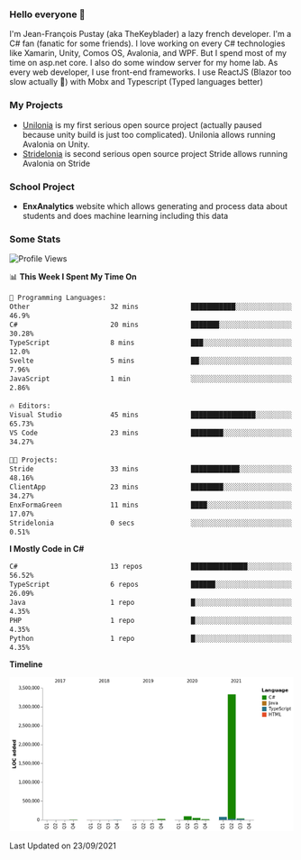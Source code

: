 ### Hello everyone 👋

I'm Jean-François Pustay (aka TheKeyblader) a lazy french developer. I'm a C# fan (fanatic for some friends). I love working on every C# technologies like Xamarin, Unity, Comos OS, Avalonia, and WPF.  But I spend most of my time on asp.net core. I also do some window server for my home lab. As every web developer, I use front-end frameworks. I use ReactJS (Blazor too slow actually 🙂) with Mobx and Typescript (Typed languages better)

### My Projects

* [Unilonia](https://github.com/TheKeyblader/Unilonia) is my first serious open source project (actually paused because unity build is just too complicated).
  Unilonia allows running Avalonia on Unity.
* [Stridelonia](https://github.com/TheKeyblader/Stridelonia) is second serious open source project
  Stride allows running Avalonia on Stride

### School Project

* __EnxAnalytics__ website which allows generating and process data about  students and does machine learning including this data 

### Some Stats

<!--START_SECTION:waka-->
![Profile Views](http://img.shields.io/badge/Profile%20Views-1-blue)

📊 **This Week I Spent My Time On** 

```text
💬 Programming Languages: 
Other                    32 mins             ███████████░░░░░░░░░░░░░░   46.9% 
C#                       20 mins             ███████░░░░░░░░░░░░░░░░░░   30.28% 
TypeScript               8 mins              ███░░░░░░░░░░░░░░░░░░░░░░   12.0% 
Svelte                   5 mins              ██░░░░░░░░░░░░░░░░░░░░░░░   7.96% 
JavaScript               1 min               ░░░░░░░░░░░░░░░░░░░░░░░░░   2.86%

🔥 Editors: 
Visual Studio            45 mins             ████████████████░░░░░░░░░   65.73% 
VS Code                  23 mins             ████████░░░░░░░░░░░░░░░░░   34.27%

🐱‍💻 Projects: 
Stride                   33 mins             ████████████░░░░░░░░░░░░░   48.16% 
ClientApp                23 mins             ████████░░░░░░░░░░░░░░░░░   34.27% 
EnxFormaGreen            11 mins             ████░░░░░░░░░░░░░░░░░░░░░   17.07% 
Stridelonia              0 secs              ░░░░░░░░░░░░░░░░░░░░░░░░░   0.51%

```

**I Mostly Code in C#** 

```text
C#                       13 repos            ██████████████░░░░░░░░░░░   56.52% 
TypeScript               6 repos             ██████░░░░░░░░░░░░░░░░░░░   26.09% 
Java                     1 repo              █░░░░░░░░░░░░░░░░░░░░░░░░   4.35% 
PHP                      1 repo              █░░░░░░░░░░░░░░░░░░░░░░░░   4.35% 
Python                   1 repo              █░░░░░░░░░░░░░░░░░░░░░░░░   4.35%

```


**Timeline**

![Chart not found](https://raw.githubusercontent.com/TheKeyblader/TheKeyblader/main/charts/bar_graph.png) 


 Last Updated on 23/09/2021
<!--END_SECTION:waka-->

<!--
**TheKeyblader/TheKeyblader** is a ✨ _special_ ✨ repository because its `README.md` (this file) appears on your GitHub profile.

Here are some ideas to get you started:

- 🔭 I’m currently working on ...
- 🌱 I’m currently learning ...
- 👯 I’m looking to collaborate on ...
- 🤔 I’m looking for help with ...
- 💬 Ask me about ...
- 📫 How to reach me: ...
- 😄 Pronouns: ...
- ⚡ Fun fact: ...
-->
